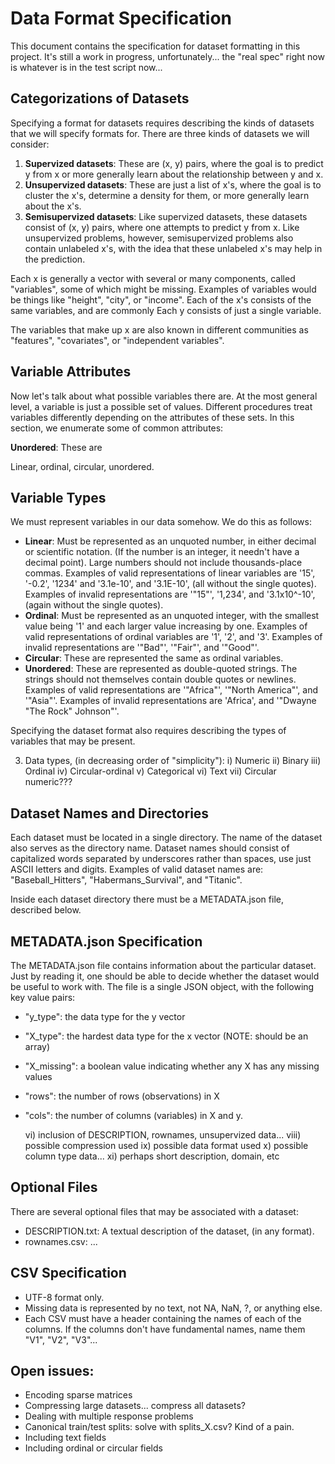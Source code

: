 # Data Format Specification

This document contains the specification for dataset formatting in this project.
It's still a work in progress, unfortunately... the "real spec" right now is
whatever is in the test script now...


## Categorizations of Datasets

Specifying a format for datasets requires describing the kinds of datasets that
we will specify formats for. There are three kinds of datasets we will consider:

1.  **Supervized datasets**: These are (x, y) pairs, where the goal is to
    predict y from x or more generally learn about the relationship between y
    and x.
2.  **Unsupervized datasets**: These are just a list of x's, where the goal is
    to cluster the x's, determine a density for them, or more generally learn
    about the x's.
3.  **Semisupervized datasets**: Like supervized datasets, these datasets
    consist of (x, y) pairs, where one attempts to predict y from x. Like
    unsupervized problems, however, semisupervized problems also contain
    unlabeled x's, with the idea that these unlabeled x's may help in the
    prediction.

Each x is generally a vector with several or many components, called
"variables", some of which might be missing. Examples of variables would be
things like "height", "city", or "income". Each of the x's consists of the same
variables, and are commonly  Each y consists of just a single variable.

The variables that make up x are also known in different communities as 
"features", "covariates", or "independent variables".


## Variable Attributes

Now let's talk about what possible variables there are. At the most general
level, a variable is just a possible set of values. Different procedures treat
variables differently depending on the attributes of these sets. In this
section, we enumerate some of common attributes:

**Unordered**: These are

Linear, ordinal, circular, unordered.


## Variable Types

We must represent variables in our data somehow. We do this as follows:

* **Linear**: Must be represented as an unquoted number, in either decimal or
  scientific notation. (If the number is an integer, it needn't have a decimal
point). Large numbers should not include thousands-place commas. Examples of
valid representations of linear variables are '15', '-0.2', '1234' and
'3.1e-10', and '3.1E-10', (all without the single quotes). Examples of invalid
representations are '"15"', '1,234', and '3.1x10^-10', (again without the single
quotes).
* **Ordinal**: Must be represented as an unquoted integer, with the smallest
  value being '1' and each larger value increasing by one. Examples of valid
representations of ordinal variables are '1', '2', and '3'. Examples of invalid
representations are '"Bad"', '"Fair"', and '"Good"'.
* **Circular**: These are represented the same as ordinal variables.
* **Unordered**: These are represented as double-quoted strings. The strings
  should not themselves contain double quotes or newlines. Examples of valid
representations are '"Africa"', '"North America"', and '"Asia"'. Examples of
invalid representations are 'Africa', and '"Dwayne "The Rock" Johnson"'.

Specifying the dataset format also requires describing the types of variables
that may be present.

3) Data types, (in decreasing order of "simplicity"):
    i) Numeric
    ii) Binary
    iii) Ordinal
    iv) Circular-ordinal
    v) Categorical
    vi) Text
    vii) Circular numeric???


## Dataset Names and Directories

Each dataset must be located in a single directory. The name of the dataset also
serves as the directory name. Dataset names should consist of capitalized words
separated by underscores rather than spaces, use just ASCII letters and digits.
Examples of valid dataset names are: "Baseball\_Hitters", "Habermans\_Survival",
and "Titanic".

Inside each dataset directory there must be a METADATA.json file, described
below.


## METADATA.json Specification

The METADATA.json file contains information about the particular dataset. Just
by reading it, one should be able to decide whether the dataset would be useful
to work with. The file is a single JSON object, with the following key value
pairs:

* "y\_type": the data type for the y vector
* "X\_type": the hardest data type for the x vector  (NOTE: should be an array)
* "X\_missing": a boolean value indicating whether any X has any missing values
* "rows": the number of rows (observations) in X
* "cols": the number of columns (variables) in X and y.

    vi) inclusion of DESCRIPTION, rownames, unsupervized data...
    viii) possible compression used
    ix) possible data format used
    x) possible column type data...
    xi) perhaps short description, domain, etc


## Optional Files

There are several optional files that may be associated with a dataset:

* DESCRIPTION.txt: A textual description of the dataset, (in any format).
* rownames.csv: ...


## CSV Specification

* UTF-8 format only.
* Missing data is represented by no text, not NA, NaN, ?, or anything else.
* Each CSV must have a header containing the names of each of the columns. If
  the columns don't have fundamental names, name them "V1", "V2", "V3"...


## Open issues:

* Encoding sparse matrices
* Compressing large datasets... compress all datasets?
* Dealing with multiple response problems
* Canonical train/test splits: solve with splits\_X.csv? Kind of a pain.
* Including text fields
* Including ordinal or circular fields
